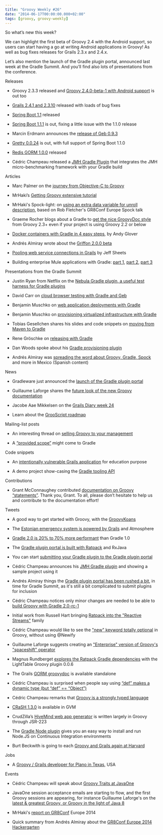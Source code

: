```yaml
---
title: "Groovy Weekly #26"
date: "2014-06-17T00:00:00.000+02:00"
tags: [groovy, groovy-weekly]
---
```


So what’s new this week?

  

We can highlight the first beta of Groovy 2.4 with the Android support, so users can start having a go at writing Android applications in Groovy! As well as bug fixes releases for Grails 2.3.x and 2.4.x.

  

Let’s also mention the launch of the Gradle plugin portal, announced last week at the Gradle Summit. And you’ll find also lots of presentations from the conference.

Releases

*   Groovy 2.3.3 released and [Groovy 2.4.0-beta-1 with Android support](http://glaforge.appspot.com/article/groovy-2-3-3-and-groovy-2-4-beta-1-with-android-support) is out too
    
*   [Grails 2.4.1 and 2.3.10](https://twitter.com/grailsframework/status/478908515130830848) released with loads of bug fixes
    
*   [Spring Boot 1.1](https://spring.io/blog/2014/06/10/spring-boot-1-1-ga-released) released
    
*   [Spring Boot 1.1.1](https://twitter.com/springboot/status/476821967018799104) is out, fixing a little issue with the 1.1.0 release
    
*   Marcin Erdmann announces the [release of Geb 0.9.3](http://grails.1312388.n4.nabble.com/ANN-Geb-0-9-3-released-td4657113.html)
    
*   [Gretty 0.0.24](https://twitter.com/andreyhihlovski/status/476615698262007808) is out, with full support of Spring Boot 1.1.0
    
*   [Redis GORM 1.0.0](https://twitter.com/grailsplugins/status/477022016994672642) released
    
*   Cédric Champeau released a [JMH Gradle Plugin](https://github.com/melix/jmh-gradle-plugin) that integrates the JMH micro-benchmarking framework with your Gradle build
    

Articles

*   Marc Palmer on the [journey from Objective-C to Groovy](http://transition.io/the-journey-from-objective-c-to-groovy/)
    
*   MrHaki’s [Getting Groovy extensive tutorial](http://gr8labs.org/getting-groovy/)
    
*   MrHaki's Spock-light: on [using an extra data variable for unroll description](http://mrhaki.blogspot.fr/2014/06/spocklight-extra-data-variables-for.html), based on Rob Fletcher's GR8Conf Europe Spock talk
    
*   Graeme Rocher blogs about a Gradle to [get the nice GroovyDoc style](http://grails.io/post/88656787208/generating-pretty-groovy-2-3-groovydocs-with-gradle) from Groovy 2.3+ even if your project is using Groovy 2.2 or below
    
*   [Docker containers with Gradle in 4 easy steps](http://thediscoblog.com/blog/2014/06/13/docker-containers-with-gradle-in-4-steps/), by Andy Glover
    
*   Andrés Almiray wrote about the [Griffon 2.0.0 beta](http://www.jroller.com/aalmiray/entry/griffon_2_0_0_beta)
    
*   [Pooling web service connections in Grails](http://www.objectpartners.com/2014/06/11/pooling-web-service-connections-in-grails/) by Jeff Sheets
    
*   Building enterprise Mule applications with Gradle: [part 1](http://blogs.mulesoft.org/building-mule-apps-gradle/), [part 2](http://blogs.mulesoft.org/building-mule-apps-gradle-studio/), [part 3](http://blogs.mulesoft.org/building-enterprise-apps-gradle/)
    

Presentations from the Gradle Summit

*   Justin Ryan from Netflix on the [Nebula Gradle plugin, a useful test harness for Gradle plugins](http://fr.slideshare.net/quidryan/gradle-summit-2014-nebula)
    
*   David Carr on [cloud browser testing with Gradle and Geb](http://www.slideshare.net/davidmc24/cloud-browser-testing-with-gradle-and-geb)
    
*   Benjamin Muschko on [web application deployments with Gradle](https://speakerdeck.com/bmuschko/web-application-deployments-with-gradle-from-the-developers-machine-to-continuous-deployment)
    
*   Benjamin Muschko on [provisioning virtualized infrastructure with Gradle](https://speakerdeck.com/bmuschko/provisioning-virtualized-infrastructure-with-gradle)
    
*   Tobias Gesellchen shares his slides and code snippets on [moving from Maven to Gradle](http://gesellix.github.io/gradle-summit-2014/)
    
*   Rene Gröschke on [releasing with Gradle](http://www.slideshare.net/breskeby/releasing-with-gradle-gradle-exchange-2014)
    
*   Dan Woods spoke about his [Gradle provisioning plugin](https://twitter.com/varzof/status/477519220150767616)
    
*   Andrés Almiray was [spreading the word about Groovy, Gradle, Spock](http://grails.org.mx/2014/06/11/resumen-24ta-reunion/) and more in Mexico (Spanish content)
    

News

*   Gradleware just announced the [launch of the Gradle plugin portal](http://plugins.gradle.org/)
    
*   Guillaume Laforge shares the [future look of the new Groovy documentation](http://beta.groovy-lang.org/docs/groovy-2.3.4-SNAPSHOT/html/documentation/)
    
*   Jacobe Aae Mikkelsen on the [Grails Diary week 24](http://grydeske.net/news/show/49)
    
*   Learn about the [GrooScript roadmap](http://grooscript.org/roadmap.html)
    

Mailing-list posts

*   An interesting thread on [selling Groovy to your management](http://groovy.329449.n5.nabble.com/Need-help-with-quot-Groovy-sales-pitch-quot-td5720060.html)
    
*   A [“provided scope”](http://gradle.1045684.n5.nabble.com/Regression-list-for-1-12-td5712639.html#a5712650) might come to Gradle
    

Code snippets

*   An [intentionally vulnerable Grails application](http://blog.nvisium.com/2014/06/introducing-grailsnv-vulnerable-groovy.html) for education purpose
    
*   A demo project show-casing the [Gradle tooling API](https://github.com/radimk/gradle-toolingApi-demo)
    

Contributions

*   Grant McConnaughey contributed [documentation on Groovy “statements”](https://twitter.com/glaforge/status/478085555407040512). Thank you, Grant. To all, please don’t hesitate to help us and contribute to the documentation effort!
    

Tweets

*   A good way to get started with Groovy, with the [GroovyKoans](https://twitter.com/geeky_android/status/478164163349721088)
    
*   The [Estonian emergency system is powered by Grails](https://twitter.com/jfarcand/status/477453724299042816) and Atmosphere
    
*   [Gradle 2.0 is 20% to 70% more performant](https://twitter.com/danveloper/status/477113115515953153) than Gradle 1.0
    
*   The [Gradle plugin portal is built with Ratpack](https://twitter.com/ratpackweb/status/477128712622579713) and RxJava
    
*   You can start [submitting your Gradle plugin to the Gradle plugin portal](https://twitter.com/danveloper/status/477119125966188546)
    
*   Cédric Champeau announces his [JMH Gradle plugin](https://twitter.com/cedricchampeau/status/478514436358275072) and showing a sample project using it
    
*   Andrés Almiray things the [Gradle plugin portal has been rushed a bit](https://twitter.com/aalmiray/status/477734872946319361), in time for Gradle Summit, as it's still a bit complicated to submit plugins for inclusion
    
*   Cédric Champeau notices only minor changes are needed to be able to [build Groovy with Gradle 2.0-rc-1](https://twitter.com/cedricchampeau/status/476638077323341824)
    
*   Initial work from Russell Hart bringing [Ratpack into the "Reactive Streams"](https://twitter.com/ratpackweb/status/476210105319309314) family
    
*   Cédric Champeau would like to see the ["new" keyword totally optional](https://twitter.com/cedricchampeau/status/476752756376891392) in Groovy, without using @Newify
    
*   Guillaume Laforge suggests creating an ["Enterprise" version of Groovy's "spaceshift" operator](https://twitter.com/glaforge/status/477359185253134336)
    
*   Magnus Rundberget [explores the Ratpack Gradle dependencies](https://twitter.com/mrundberget/status/476645367808008192) with the LightTable Groovy plugin 0.0.6
    
*   The Grails [GORM groovydoc](https://twitter.com/grailsframework/status/477124659574738945) is available standalone
    
*   Cédric Champeau is surprised when people say using [“def” makes a dynamic type (but “def” == “Object”)](https://twitter.com/cedricchampeau/status/477079037098340353)
    
*   Cédric Champeau remarks that [Groovy is a strongly typed language](https://twitter.com/cedricchampeau/status/477079421569212416)
    
*   [CRaSH 1.3.0](https://twitter.com/gvmtool/status/477425205716217856) is available in GVM
    
*   CrudZilla’s [HiveMind web app generator](https://twitter.com/crudzillasoft/status/477560344542334977) is written largely in Groovy through JSR-223
    
*   The [Gradle Node plugin](https://twitter.com/dailygrailstip/status/477860347601092610) gives you an easy way to install and run Node.JS on Continuous Integration environments
    
*   Burt Beckwith is going to each [Groovy and Grails again at Harvard](https://twitter.com/burtbeckwith/status/477253832120881152)
    

Jobs

*   A [Groovy / Grails developer for Plano in Texas](https://twitter.com/findgrailsjobs/status/476758016680013824), USA
    

Events

*   Cédric Champeau will speak about [Groovy Traits at JavaOne](https://twitter.com/CedricChampeau/status/477010580260528130)
    
*   JavaOne session acceptance emails are starting to flow, and the first Groovy sessions are appearing, for instance Guillaume Laforge's on the [latest & greatest Groovy, or Groovy in the light of Java 8](https://twitter.com/glaforge/status/476657140128817152)
    
*   MrHaki's [report on GR8Conf](http://blog.jdriven.com/2014/06/gr8conf-2014-europe-conference-report/) Europe 2014
    
*   Quick summary from Andrés Almiray about the [GR8Conf Europe 2014 Hackergarten](http://www.jroller.com/aalmiray/entry/hackergarten_gr8conf)